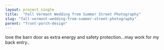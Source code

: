 ```yaml
---
layout: project_single
title:  "Fall Vermont Wedding from Summer Street Photography"
slug: "fall-vermont-wedding-from-summer-street-photography"
parent: "front-porch-design"
---
```

love the barn door as extra energy and safety protection...may work for my back entry..